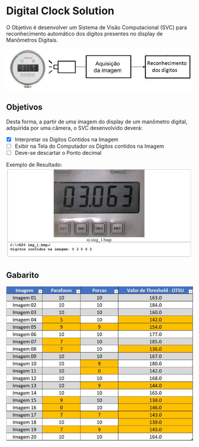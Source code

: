# Digital Clock Solution
O Objetivo é desenvolver um Sistema de Visão Computacional (SVC) para reconhecimento automático dos digitos presentes no display de Manômetros Digitais.

<img src="https://github.com/jrafa1607/Computational-Vision-In-Python/blob/main/Digital%20Clock%20Solution/Anexos/svc.jpeg">

## Objetivos

Desta forma, a partir de uma imagem do display de um manômetro digital, adquirida por uma câmera, o SVC desenvolvido deverá:
- [x] Interpretar os Digitos Contidos na Imagem
- [ ] Exibir na Tela do Computador os Digitos contidos na Imagem
- [ ] Deve-se descartar o Ponto decimal

Exemplo de Resultado:
<img src="https://github.com/jrafa1607/Computational-Vision-In-Python/blob/main/Digital%20Clock%20Solution/Anexos/Resultado.jpeg">

## Gabarito

<img src="https://github.com/jrafa1607/Computational-Vision-In-Python/blob/main/Bolts%20and%20Nuts%20Solution/Anexos/Gabarito.jpeg">
